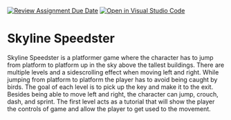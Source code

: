 [![Review Assignment Due Date](https://classroom.github.com/assets/deadline-readme-button-24ddc0f5d75046c5622901739e7c5dd533143b0c8e959d652212380cedb1ea36.svg)](https://classroom.github.com/a/B2OnycBl)
[![Open in Visual Studio Code](https://classroom.github.com/assets/open-in-vscode-718a45dd9cf7e7f842a935f5ebbe5719a5e09af4491e668f4dbf3b35d5cca122.svg)](https://classroom.github.com/online_ide?assignment_repo_id=15143568&assignment_repo_type=AssignmentRepo)
# Skyline Speedster

Skyline Speedster is a platformer game where the character has to jump from platform to platform up in the sky above the tallest buildings. There are multiple levels and a sidescrolling effect when moving left and right. While jumping from platform to platform the player has to avoid being caught by birds. The goal of each level is to pick up the key and make it to the exit. Besides being able to move left and right, the character can jump, crouch, dash, and sprint. The first level acts as a tutorial that will show the player the controls of game and allow the player to get used to the movement.   